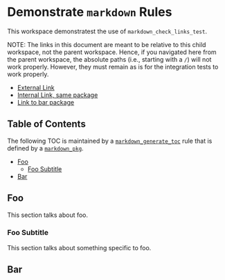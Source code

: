 # Demonstrate `markdown` Rules

This workspace demonstratest the use of `markdown_check_links_test`.

NOTE: The links in this document are meant to be relative to this child workspace, not the parent
workspace. Hence, if you navigated here from the parent workspace, the absolute paths (i.e.,
starting with a `/`) will not work properly. However, they must remain as is for the integration
tests to work properly.

- [External Link](https://bazel.build/)
- [Internal Link, same package](/foo.md)
- [Link to bar package](/bar/)


## Table of Contents

The following TOC is maintained by a
[`markdown_generate_toc`](https://github.com/cgrindel/bazel-starlib/blob/main/doc/markdown/rules_and_macros_overview.md#markdown_generate_toc)
rule that is defined by a
[`markdown_pkg`](https://github.com/cgrindel/bazel-starlib/blob/main/doc/markdown/rules_and_macros_overview.md#markdown_pkg).

<!-- MARKDOWN TOC: BEGIN -->
* [Foo](#foo)
  * [Foo Subtitle](#foo-subtitle)
* [Bar](#bar)
<!-- MARKDOWN TOC: END -->

## Foo

This section talks about foo.

### Foo Subtitle

This section talks about something specific to foo.

## Bar

